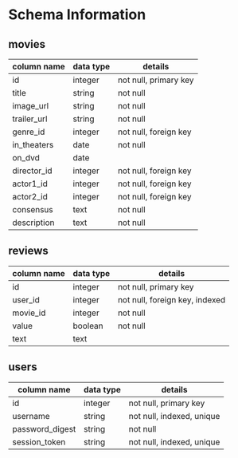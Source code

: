 # Schema Information

## movies
column name  | data type | details
-------------|-----------|-----------------------
id           | integer   | not null, primary key
title        | string    | not null
image_url    | string    | not null
trailer_url  | string    | not null
genre_id     | integer   | not null, foreign key
in_theaters  | date      | not null
on_dvd       | date      |
director_id  | integer   | not null, foreign key
actor1_id    | integer   | not null, foreign key
actor2_id    | integer   | not null, foreign key
consensus    | text      | not null
description  | text      | not null

## reviews
column name | data type | details
------------|-----------|-----------------------
id          | integer   | not null, primary key
user_id     | integer   | not null, foreign key, indexed
movie_id    | integer   | not null
value       | boolean   | not null
text        | text      |

## users
column name     | data type | details
----------------|-----------|-----------------------
id              | integer   | not null, primary key
username        | string    | not null, indexed, unique
password_digest | string    | not null
session_token   | string    | not null, indexed, unique
